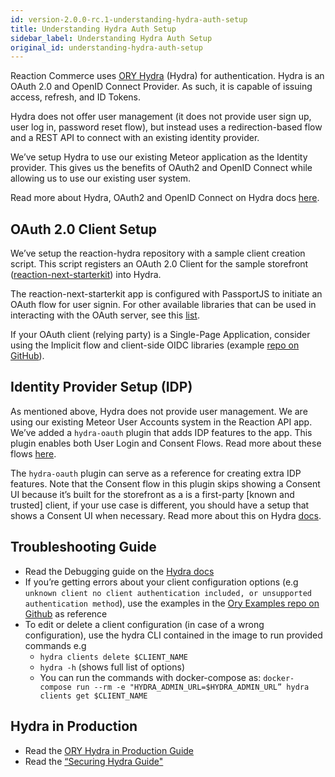 ```yaml
---
id: version-2.0.0-rc.1-understanding-hydra-auth-setup
title: Understanding Hydra Auth Setup
sidebar_label: Understanding Hydra Auth Setup
original_id: understanding-hydra-auth-setup
---
```


Reaction Commerce uses [ORY Hydra](https://github.com/ory/hydra) (Hydra) for authentication. Hydra is an OAuth 2.0 and OpenID Connect Provider. As such, it is capable of issuing access, refresh, and ID Tokens. 

Hydra does not offer user management (it does not provide user sign up, user log in, password reset flow),
but instead uses a redirection-based flow and a REST API to connect with an existing identity provider.

We’ve setup Hydra to use our existing Meteor application as the Identity provider.
This gives us the benefits of OAuth2 and OpenID Connect while allowing us to use our existing user system.

Read more about Hydra, OAuth2 and OpenID Connect on Hydra docs [here](https://www.ory.sh/docs/guides/master/hydra/).

## OAuth 2.0 Client Setup

We’ve setup the reaction-hydra repository with a sample client creation script.
This script registers an OAuth 2.0 Client for the sample storefront ([reaction-next-starterkit](https://github.com/reactioncommerce/reaction-next-starterkit)) into Hydra.

The reaction-next-starterkit app is configured with PassportJS to initiate an OAuth flow for user signin.
For other available libraries that can be used in interacting with the OAuth server, see this [list](https://www.ory.sh/docs/guides/master/hydra/6-how-to/2-architecture#interacting-with-oauth-20).

If your OAuth client (relying party) is a Single-Page Application, consider using the Implicit flow and client-side OIDC libraries (example [repo on GitHub](https://github.com/IdentityModel/oidc-client-js)).

## Identity Provider Setup (IDP)

As mentioned above, Hydra does not provide user management. We are using our existing Meteor User Accounts system in the Reaction API app. We’ve added a `hydra-oauth` plugin that adds IDP features to the app.
This plugin enables both User Login and Consent Flows. Read more about these flows [here](https://www.ory.sh/docs/guides/master/hydra/3-overview/1-oauth2#implementing-a-login--consent-provider).

The `hydra-oauth` plugin can serve as a reference for creating extra IDP features.
Note that the Consent flow in this plugin skips showing a Consent UI because it’s built for  the storefront as a is a first-party [known and trusted] client, if your use case is different, you should have a setup that shows a Consent UI when necessary. Read more about this on Hydra [docs](https://www.ory.sh/docs/guides/master/hydra/3-overview/1-oauth2#user-consent).


## Troubleshooting Guide

* Read the Debugging guide on the [Hydra docs](https://www.ory.sh/docs/guides/master/hydra/6-how-to/4-debug)
* If you’re getting errors about your client configuration options (e.g `unknown client no client authentication included, or unsupported authentication method`), use the examples in the [Ory Examples repo on Github](https://github.com/ory/examples/tree/master/full-stack/config/hydra/clients) as reference
* To edit or delete a client configuration (in case of a wrong configuration), use the hydra CLI contained in the image to run provided commands e.g
    * `hydra clients delete $CLIENT_NAME`
    * `hydra -h` (shows full list of options)
    * You can run the commands with docker-compose as: `docker-compose run --rm -e "HYDRA_ADMIN_URL=$HYDRA_ADMIN_URL” hydra clients get $CLIENT_NAME`


## Hydra in Production
* Read the [ORY Hydra in Production Guide](https://www.ory.sh/docs/guides/master/hydra/6-how-to/1-production)
* Read the [“Securing Hydra Guide"](https://www.ory.sh/docs/guides/master/hydra/2-environment/1-securing-ory-hydra)
